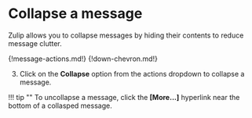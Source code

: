 # Collapse a message

Zulip allows you to collapse messages by hiding their contents to reduce message
clutter.

{!message-actions.md!}
{!down-chevron.md!}

3. Click on the **Collapse** option from the actions dropdown to collapse a
message.

!!! tip ""
    To uncollapse a message, click the **[More...]** hyperlink near the
    bottom of a collasped message.
